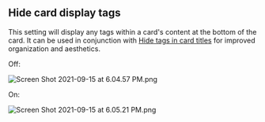## Hide card display tags

This setting will display any tags within a card's content at the bottom of the card. It can be used in conjunction with [Hide tags in card titles](Hide%20tags%20in%20card%20titles.md) for improved organization and aesthetics.

Off:

<img alt="Screen Shot 2021-09-15 at 6.04.57 PM.png" srcset="/obsidian-chatlike/Assets/Screen%20Shot%202021-09-15%20at%206.04.57%20PM.png 2x">

On:

<img alt="Screen Shot 2021-09-15 at 6.05.21 PM.png" srcset="/obsidian-chatlike/Assets/Screen%20Shot%202021-09-15%20at%206.05.21%20PM.png 2x">
